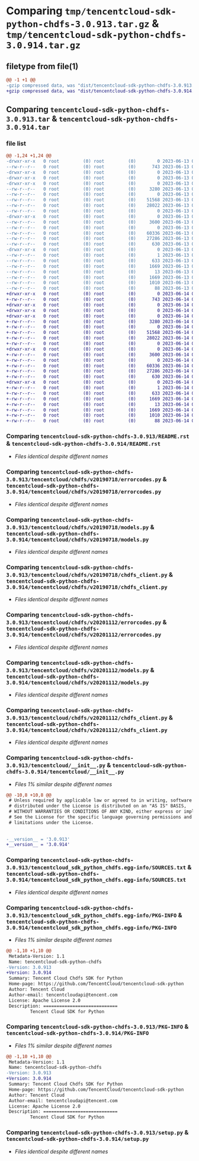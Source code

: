# Comparing `tmp/tencentcloud-sdk-python-chdfs-3.0.913.tar.gz` & `tmp/tencentcloud-sdk-python-chdfs-3.0.914.tar.gz`

## filetype from file(1)

```diff
@@ -1 +1 @@
-gzip compressed data, was "dist/tencentcloud-sdk-python-chdfs-3.0.913.tar", last modified: Tue Jun 13 02:07:06 2023, max compression
+gzip compressed data, was "dist/tencentcloud-sdk-python-chdfs-3.0.914.tar", last modified: Wed Jun 14 00:21:53 2023, max compression
```

## Comparing `tencentcloud-sdk-python-chdfs-3.0.913.tar` & `tencentcloud-sdk-python-chdfs-3.0.914.tar`

### file list

```diff
@@ -1,24 +1,24 @@
-drwxr-xr-x   0 root         (0) root         (0)        0 2023-06-13 02:07:06.000000 tencentcloud-sdk-python-chdfs-3.0.913/
--rw-r--r--   0 root         (0) root         (0)      743 2023-06-13 02:07:06.000000 tencentcloud-sdk-python-chdfs-3.0.913/README.rst
-drwxr-xr-x   0 root         (0) root         (0)        0 2023-06-13 02:07:06.000000 tencentcloud-sdk-python-chdfs-3.0.913/tencentcloud/
-drwxr-xr-x   0 root         (0) root         (0)        0 2023-06-13 02:07:06.000000 tencentcloud-sdk-python-chdfs-3.0.913/tencentcloud/chdfs/
-drwxr-xr-x   0 root         (0) root         (0)        0 2023-06-13 02:07:06.000000 tencentcloud-sdk-python-chdfs-3.0.913/tencentcloud/chdfs/v20190718/
--rw-r--r--   0 root         (0) root         (0)     3280 2023-06-13 02:07:06.000000 tencentcloud-sdk-python-chdfs-3.0.913/tencentcloud/chdfs/v20190718/errorcodes.py
--rw-r--r--   0 root         (0) root         (0)        0 2023-06-13 02:07:06.000000 tencentcloud-sdk-python-chdfs-3.0.913/tencentcloud/chdfs/v20190718/__init__.py
--rw-r--r--   0 root         (0) root         (0)    51568 2023-06-13 02:07:06.000000 tencentcloud-sdk-python-chdfs-3.0.913/tencentcloud/chdfs/v20190718/models.py
--rw-r--r--   0 root         (0) root         (0)    28022 2023-06-13 02:07:06.000000 tencentcloud-sdk-python-chdfs-3.0.913/tencentcloud/chdfs/v20190718/chdfs_client.py
--rw-r--r--   0 root         (0) root         (0)        0 2023-06-13 02:07:06.000000 tencentcloud-sdk-python-chdfs-3.0.913/tencentcloud/chdfs/__init__.py
-drwxr-xr-x   0 root         (0) root         (0)        0 2023-06-13 02:07:06.000000 tencentcloud-sdk-python-chdfs-3.0.913/tencentcloud/chdfs/v20201112/
--rw-r--r--   0 root         (0) root         (0)     3600 2023-06-13 02:07:06.000000 tencentcloud-sdk-python-chdfs-3.0.913/tencentcloud/chdfs/v20201112/errorcodes.py
--rw-r--r--   0 root         (0) root         (0)        0 2023-06-13 02:07:06.000000 tencentcloud-sdk-python-chdfs-3.0.913/tencentcloud/chdfs/v20201112/__init__.py
--rw-r--r--   0 root         (0) root         (0)    60336 2023-06-13 02:07:06.000000 tencentcloud-sdk-python-chdfs-3.0.913/tencentcloud/chdfs/v20201112/models.py
--rw-r--r--   0 root         (0) root         (0)    27286 2023-06-13 02:07:06.000000 tencentcloud-sdk-python-chdfs-3.0.913/tencentcloud/chdfs/v20201112/chdfs_client.py
--rw-r--r--   0 root         (0) root         (0)      630 2023-06-13 02:07:06.000000 tencentcloud-sdk-python-chdfs-3.0.913/tencentcloud/__init__.py
-drwxr-xr-x   0 root         (0) root         (0)        0 2023-06-13 02:07:06.000000 tencentcloud-sdk-python-chdfs-3.0.913/tencentcloud_sdk_python_chdfs.egg-info/
--rw-r--r--   0 root         (0) root         (0)        1 2023-06-13 02:07:06.000000 tencentcloud-sdk-python-chdfs-3.0.913/tencentcloud_sdk_python_chdfs.egg-info/dependency_links.txt
--rw-r--r--   0 root         (0) root         (0)      633 2023-06-13 02:07:06.000000 tencentcloud-sdk-python-chdfs-3.0.913/tencentcloud_sdk_python_chdfs.egg-info/SOURCES.txt
--rw-r--r--   0 root         (0) root         (0)     1669 2023-06-13 02:07:06.000000 tencentcloud-sdk-python-chdfs-3.0.913/tencentcloud_sdk_python_chdfs.egg-info/PKG-INFO
--rw-r--r--   0 root         (0) root         (0)       13 2023-06-13 02:07:06.000000 tencentcloud-sdk-python-chdfs-3.0.913/tencentcloud_sdk_python_chdfs.egg-info/top_level.txt
--rw-r--r--   0 root         (0) root         (0)     1669 2023-06-13 02:07:06.000000 tencentcloud-sdk-python-chdfs-3.0.913/PKG-INFO
--rw-r--r--   0 root         (0) root         (0)     1010 2023-06-13 02:07:06.000000 tencentcloud-sdk-python-chdfs-3.0.913/setup.py
--rw-r--r--   0 root         (0) root         (0)       88 2023-06-13 02:07:06.000000 tencentcloud-sdk-python-chdfs-3.0.913/setup.cfg
+drwxr-xr-x   0 root         (0) root         (0)        0 2023-06-14 00:21:53.000000 tencentcloud-sdk-python-chdfs-3.0.914/
+-rw-r--r--   0 root         (0) root         (0)      743 2023-06-14 00:21:53.000000 tencentcloud-sdk-python-chdfs-3.0.914/README.rst
+drwxr-xr-x   0 root         (0) root         (0)        0 2023-06-14 00:21:53.000000 tencentcloud-sdk-python-chdfs-3.0.914/tencentcloud/
+drwxr-xr-x   0 root         (0) root         (0)        0 2023-06-14 00:21:53.000000 tencentcloud-sdk-python-chdfs-3.0.914/tencentcloud/chdfs/
+drwxr-xr-x   0 root         (0) root         (0)        0 2023-06-14 00:21:53.000000 tencentcloud-sdk-python-chdfs-3.0.914/tencentcloud/chdfs/v20190718/
+-rw-r--r--   0 root         (0) root         (0)     3280 2023-06-14 00:21:53.000000 tencentcloud-sdk-python-chdfs-3.0.914/tencentcloud/chdfs/v20190718/errorcodes.py
+-rw-r--r--   0 root         (0) root         (0)        0 2023-06-14 00:21:53.000000 tencentcloud-sdk-python-chdfs-3.0.914/tencentcloud/chdfs/v20190718/__init__.py
+-rw-r--r--   0 root         (0) root         (0)    51568 2023-06-14 00:21:53.000000 tencentcloud-sdk-python-chdfs-3.0.914/tencentcloud/chdfs/v20190718/models.py
+-rw-r--r--   0 root         (0) root         (0)    28022 2023-06-14 00:21:53.000000 tencentcloud-sdk-python-chdfs-3.0.914/tencentcloud/chdfs/v20190718/chdfs_client.py
+-rw-r--r--   0 root         (0) root         (0)        0 2023-06-14 00:21:53.000000 tencentcloud-sdk-python-chdfs-3.0.914/tencentcloud/chdfs/__init__.py
+drwxr-xr-x   0 root         (0) root         (0)        0 2023-06-14 00:21:53.000000 tencentcloud-sdk-python-chdfs-3.0.914/tencentcloud/chdfs/v20201112/
+-rw-r--r--   0 root         (0) root         (0)     3600 2023-06-14 00:21:53.000000 tencentcloud-sdk-python-chdfs-3.0.914/tencentcloud/chdfs/v20201112/errorcodes.py
+-rw-r--r--   0 root         (0) root         (0)        0 2023-06-14 00:21:53.000000 tencentcloud-sdk-python-chdfs-3.0.914/tencentcloud/chdfs/v20201112/__init__.py
+-rw-r--r--   0 root         (0) root         (0)    60336 2023-06-14 00:21:53.000000 tencentcloud-sdk-python-chdfs-3.0.914/tencentcloud/chdfs/v20201112/models.py
+-rw-r--r--   0 root         (0) root         (0)    27286 2023-06-14 00:21:53.000000 tencentcloud-sdk-python-chdfs-3.0.914/tencentcloud/chdfs/v20201112/chdfs_client.py
+-rw-r--r--   0 root         (0) root         (0)      630 2023-06-14 00:21:53.000000 tencentcloud-sdk-python-chdfs-3.0.914/tencentcloud/__init__.py
+drwxr-xr-x   0 root         (0) root         (0)        0 2023-06-14 00:21:53.000000 tencentcloud-sdk-python-chdfs-3.0.914/tencentcloud_sdk_python_chdfs.egg-info/
+-rw-r--r--   0 root         (0) root         (0)        1 2023-06-14 00:21:53.000000 tencentcloud-sdk-python-chdfs-3.0.914/tencentcloud_sdk_python_chdfs.egg-info/dependency_links.txt
+-rw-r--r--   0 root         (0) root         (0)      633 2023-06-14 00:21:53.000000 tencentcloud-sdk-python-chdfs-3.0.914/tencentcloud_sdk_python_chdfs.egg-info/SOURCES.txt
+-rw-r--r--   0 root         (0) root         (0)     1669 2023-06-14 00:21:53.000000 tencentcloud-sdk-python-chdfs-3.0.914/tencentcloud_sdk_python_chdfs.egg-info/PKG-INFO
+-rw-r--r--   0 root         (0) root         (0)       13 2023-06-14 00:21:53.000000 tencentcloud-sdk-python-chdfs-3.0.914/tencentcloud_sdk_python_chdfs.egg-info/top_level.txt
+-rw-r--r--   0 root         (0) root         (0)     1669 2023-06-14 00:21:53.000000 tencentcloud-sdk-python-chdfs-3.0.914/PKG-INFO
+-rw-r--r--   0 root         (0) root         (0)     1010 2023-06-14 00:21:53.000000 tencentcloud-sdk-python-chdfs-3.0.914/setup.py
+-rw-r--r--   0 root         (0) root         (0)       88 2023-06-14 00:21:53.000000 tencentcloud-sdk-python-chdfs-3.0.914/setup.cfg
```

### Comparing `tencentcloud-sdk-python-chdfs-3.0.913/README.rst` & `tencentcloud-sdk-python-chdfs-3.0.914/README.rst`

 * *Files identical despite different names*

### Comparing `tencentcloud-sdk-python-chdfs-3.0.913/tencentcloud/chdfs/v20190718/errorcodes.py` & `tencentcloud-sdk-python-chdfs-3.0.914/tencentcloud/chdfs/v20190718/errorcodes.py`

 * *Files identical despite different names*

### Comparing `tencentcloud-sdk-python-chdfs-3.0.913/tencentcloud/chdfs/v20190718/models.py` & `tencentcloud-sdk-python-chdfs-3.0.914/tencentcloud/chdfs/v20190718/models.py`

 * *Files identical despite different names*

### Comparing `tencentcloud-sdk-python-chdfs-3.0.913/tencentcloud/chdfs/v20190718/chdfs_client.py` & `tencentcloud-sdk-python-chdfs-3.0.914/tencentcloud/chdfs/v20190718/chdfs_client.py`

 * *Files identical despite different names*

### Comparing `tencentcloud-sdk-python-chdfs-3.0.913/tencentcloud/chdfs/v20201112/errorcodes.py` & `tencentcloud-sdk-python-chdfs-3.0.914/tencentcloud/chdfs/v20201112/errorcodes.py`

 * *Files identical despite different names*

### Comparing `tencentcloud-sdk-python-chdfs-3.0.913/tencentcloud/chdfs/v20201112/models.py` & `tencentcloud-sdk-python-chdfs-3.0.914/tencentcloud/chdfs/v20201112/models.py`

 * *Files identical despite different names*

### Comparing `tencentcloud-sdk-python-chdfs-3.0.913/tencentcloud/chdfs/v20201112/chdfs_client.py` & `tencentcloud-sdk-python-chdfs-3.0.914/tencentcloud/chdfs/v20201112/chdfs_client.py`

 * *Files identical despite different names*

### Comparing `tencentcloud-sdk-python-chdfs-3.0.913/tencentcloud/__init__.py` & `tencentcloud-sdk-python-chdfs-3.0.914/tencentcloud/__init__.py`

 * *Files 1% similar despite different names*

```diff
@@ -10,8 +10,8 @@
 # Unless required by applicable law or agreed to in writing, software
 # distributed under the License is distributed on an "AS IS" BASIS,
 # WITHOUT WARRANTIES OR CONDITIONS OF ANY KIND, either express or implied.
 # See the License for the specific language governing permissions and
 # limitations under the License.
 
 
-__version__ = '3.0.913'
+__version__ = '3.0.914'
```

### Comparing `tencentcloud-sdk-python-chdfs-3.0.913/tencentcloud_sdk_python_chdfs.egg-info/SOURCES.txt` & `tencentcloud-sdk-python-chdfs-3.0.914/tencentcloud_sdk_python_chdfs.egg-info/SOURCES.txt`

 * *Files identical despite different names*

### Comparing `tencentcloud-sdk-python-chdfs-3.0.913/tencentcloud_sdk_python_chdfs.egg-info/PKG-INFO` & `tencentcloud-sdk-python-chdfs-3.0.914/tencentcloud_sdk_python_chdfs.egg-info/PKG-INFO`

 * *Files 1% similar despite different names*

```diff
@@ -1,10 +1,10 @@
 Metadata-Version: 1.1
 Name: tencentcloud-sdk-python-chdfs
-Version: 3.0.913
+Version: 3.0.914
 Summary: Tencent Cloud Chdfs SDK for Python
 Home-page: https://github.com/TencentCloud/tencentcloud-sdk-python
 Author: Tencent Cloud
 Author-email: tencentcloudapi@tencent.com
 License: Apache License 2.0
 Description: ============================
         Tencent Cloud SDK for Python
```

### Comparing `tencentcloud-sdk-python-chdfs-3.0.913/PKG-INFO` & `tencentcloud-sdk-python-chdfs-3.0.914/PKG-INFO`

 * *Files 1% similar despite different names*

```diff
@@ -1,10 +1,10 @@
 Metadata-Version: 1.1
 Name: tencentcloud-sdk-python-chdfs
-Version: 3.0.913
+Version: 3.0.914
 Summary: Tencent Cloud Chdfs SDK for Python
 Home-page: https://github.com/TencentCloud/tencentcloud-sdk-python
 Author: Tencent Cloud
 Author-email: tencentcloudapi@tencent.com
 License: Apache License 2.0
 Description: ============================
         Tencent Cloud SDK for Python
```

### Comparing `tencentcloud-sdk-python-chdfs-3.0.913/setup.py` & `tencentcloud-sdk-python-chdfs-3.0.914/setup.py`

 * *Files identical despite different names*

